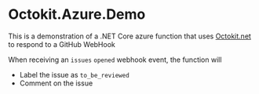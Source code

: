 # Octokit.Azure.Demo

This is a demonstration of a .NET Core azure function that uses [Octokit.net](https://github.com/octokit/octokit.net) to respond to a GitHub WebHook

When receiving an `issues` `opened` webhook event, the function will
* Label the issue as `to_be_reviewed`
* Comment on the issue
